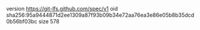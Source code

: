 version https://git-lfs.github.com/spec/v1
oid sha256:95a9444871d2ee1309a87f93b09b34e72aa76ea3e86e05b8b35dcd0b56bf03bc
size 578
